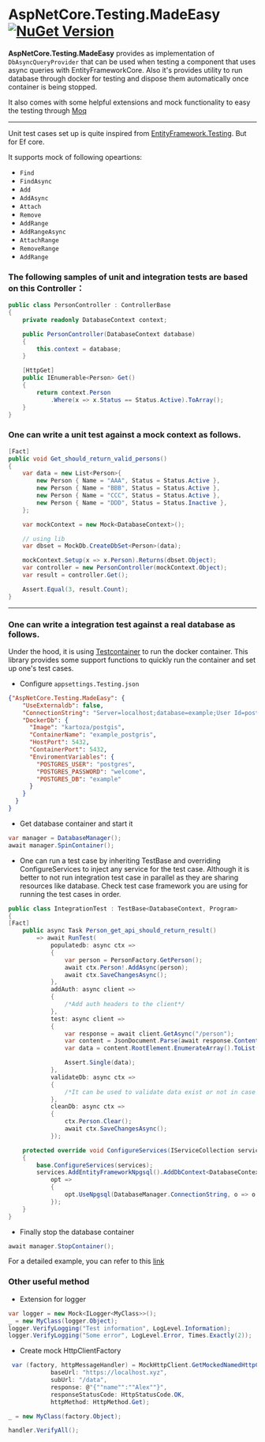 # AspNetCore.Testing.MadeEasy [![NuGet Version](https://img.shields.io/nuget/v/AspNetCore.Testing.MadeEasy.svg?plastic=flat)](https://www.nuget.org/packages/AspNetCore.Testing.MadeEasy)

**AspNetCore.Testing.MadeEasy** provides as implementation of `DbAsyncQueryProvider` that can be used when testing a component that uses async queries with EntityFrameworkCore. Also it's provides utility to run database through docker for testing and dispose them automatically once container is being stopped.

It also comes with some helpful extensions and mock functionality to easy the testing through [Moq](https://github.com/moq/moq)

---

Unit test cases set up is quite inspired from [EntityFramework.Testing](https://github.com/scott-xu/EntityFramework.Testing). But for Ef core.

It supports mock of following opeartions:

- `Find`
- `FindAsync`
- `Add`
- `AddAsync`
- `Attach`
- `Remove`
- `AddRange`
- `AddRangeAsync`
- `AttachRange`
- `RemoveRange`
- `AddRange`


### The following samples of unit and integration tests are based on this Controller：

```C#
public class PersonController : ControllerBase
{
    private readonly DatabaseContext context;

    public PersonController(DatabaseContext database)
    {
        this.context = database;
    }

    [HttpGet]
    public IEnumerable<Person> Get()
    {
        return context.Person
            .Where(x => x.Status == Status.Active).ToArray();
    }
}
```

### One can write a **unit test** against a mock context as follows.
```C#
[Fact]
public void Get_should_return_valid_persons()
{
    var data = new List<Person>{
        new Person { Name = "AAA", Status = Status.Active },
        new Person { Name = "BBB", Status = Status.Active },
        new Person { Name = "CCC", Status = Status.Active },
        new Person { Name = "DDD", Status = Status.Inactive },
    };

    var mockContext = new Mock<DatabaseContext>();

    // using lib
    var dbset = MockDb.CreateDbSet<Person>(data);

    mockContext.Setup(x => x.Person).Returns(dbset.Object);
    var controller = new PersonController(mockContext.Object);
    var result = controller.Get();

    Assert.Equal(3, result.Count);
}
```
---
### One can write a **integration test** against a real database as follows.

Under the hood, it is using [Testcontainer](https://github.com/testcontainers/testcontainers-dotnet) to run the docker container.  This library provides some support functions to quickly run the container and set up one's test cases.

- Configure `appsettings.Testing.json`
```JSON
{"AspNetCore.Testing.MadeEasy": {
    "UseExternaldb": false,
    "ConnectionString": "Server=localhost;database=example;User Id=postgres;password=welcome;port=5432;",
    "DockerDb": {
      "Image": "kartoza/postgis",
      "ContainerName": "example_postgris",
      "HostPort": 5432,
      "ContainerPort": 5432,
      "EnviromentVariables": {
        "POSTGRES_USER": "postgres",
        "POSTGRES_PASSWORD": "welcome",
        "POSTGRES_DB": "example"
      }
    }
  }
}
```

- Get database container and start it
```C#
var manager = DatabaseManager();
await manager.SpinContainer();
```

- One can run a test case by inheriting TestBase and overriding ConfigureServices to inject any service for the test case. Although it is better to not run integration test case in parallel as they are sharing resources like database. Check test case framework you are using for running the test cases in order.  
```C#
public class IntegrationTest : TestBase<DatabaseContext, Program>
{
[Fact]
    public async Task Person_get_api_should_return_result()
        => await RunTest(
            populatedb: async ctx =>
            {
                var person = PersonFactory.GetPerson();
                await ctx.Person!.AddAsync(person);
                await ctx.SaveChangesAsync();
            },
            addAuth: async client =>
            {
                /*Add auth headers to the client*/
            },
            test: async client =>
            {
                var response = await client.GetAsync("/person");
                var content = JsonDocument.Parse(await response.Content.ReadAsStringAsync());
                var data = content.RootElement.EnumerateArray().ToList();

                Assert.Single(data);
            },
            validateDb: async ctx =>
            {
                /*It can be used to validate data exist or not in case or update/insert and for some other cases */
            },
            cleanDb: async ctx =>
            {
                ctx.Person.Clear();
                await ctx.SaveChangesAsync();
            });

    protected override void ConfigureServices(IServiceCollection services)
    {
        base.ConfigureServices(services);
        services.AddEntityFrameworkNpgsql().AddDbContext<DatabaseContext>(
            opt =>
            {
                opt.UseNpgsql(DatabaseManager.ConnectionString, o => o.UseNetTopologySuite());
            });
    }
}
```
- Finally stop the database container
```C#
await manager.StopContainer();
```

For a detailed example, you can refer to this [link](https://github.com/akshay-zz/AspNetCore.Testing.MadeEasy/blob/main/Examples/Example.WebApi.Test.WithXunit/IntegrationTest.cs)

### Other useful method
- Extension for logger
```C#
var logger = new Mock<ILogger<MyClass>>();
_ = new MyClass(logger.Object);
logger.VerifyLogging("Test information", LogLevel.Information);
logger.VerifyLogging("Some error", LogLevel.Error, Times.Exactly(2));
```
- Create mock HttpClientFactory

```C#
 var (factory, httpMessageHandler) = MockHttpClient.GetMockedNamedHttpClientFactory(
            baseUrl: "https://localhost.xyz",
            subUrl: "/data",
            response: @"{""name"":""Alex""}",
            responseStatusCode: HttpStatusCode.OK,
            httpMethod: HttpMethod.Get);

_ = new MyClass(factory.Object);

handler.VerifyAll();
```
